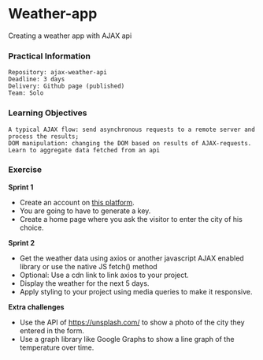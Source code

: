 # Weather-app
Creating a weather app with AJAX api

### Practical Information

    Repository: ajax-weather-api
    Deadline: 3 days
    Delivery: Github page (published)
    Team: Solo

### Learning Objectives

    A typical AJAX flow: send asynchronous requests to a remote server and process the results;
    DOM manipulation: changing the DOM based on results of AJAX-requests.
    Learn to aggregate data fetched from an api

### Exercise

**Sprint 1**

* Create an account on [this platform](https://openweathermap.org/).
* You are going to have to generate a key.
* Create a home page where you ask the visitor to enter the city of his choice.

**Sprint 2**

* Get the weather data using axios or another javascript AJAX enabled library or use the native JS fetch() method
* Optional: Use a cdn link to link axios to your project.
* Display the weather for the next 5 days.
* Apply styling to your project using media queries to make it responsive.

**Extra challenges**

* Use the API of https://unsplash.com/ to show a photo of the city they entered in the form.
* Use a graph library like Google Graphs to show a line graph of the temperature over time.